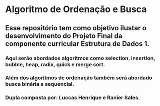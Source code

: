 # Algoritmo de Ordenação e Busca
## Esse repositório tem como objetivo ilustar o desenvolvimento do Projeto Final da componente curricular Estrutura de Dados 1.
### Aqui serão abordados algoritmos como selection, insertion, bubble, heap, radix, quick e merge sort.
### Além dos algoritmos de ordenação também será abordado busca binária e sequencial.
### Dupla composta por: Luccas Henrique e Ranier Sales.
